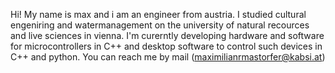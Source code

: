 Hi! 
My name is max and i am an engineer from austria. 
I studied cultural engeniring and watermanagement on the university of natural recources and live sciences in vienna.
I'm curerntly developing hardware and software for microcontrollers in C++ and desktop software to control such devices in C++ and python.
You can reach me by mail (maximilianrmastorfer@kabsi.at)


